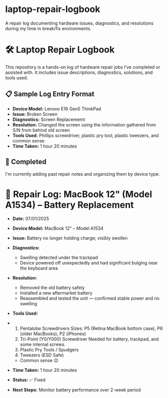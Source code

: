 # laptop-repair-logbook
A repair log documenting hardware issues, diagnostics, and resolutions during my time in break/fix environments.
# 🛠️ Laptop Repair Logbook

This repository is a hands-on log of hardware repair jobs I’ve completed or assisted with. It includes issue descriptions, diagnostics, solutions, and tools used.

## 📋 Sample Log Entry Format

- **Device Model:** Lenovo E16 Gen5 ThinkPad  
- **Issue:** Broken Screen
- **Diagnostics:** Screen Replacememt  
- **Resolution:** Changed the screen using the information gathered from S/N from behind old screen   
- **Tools Used:** Phillips screwdriver, plastic pry tool, plastic tweezers, and common sense 
- **Time Taken:** 1 hour 20 minutes  

## 🚧 Completed

I'm currently adding past repair notes and organizing them by device type.


# 🔋 Repair Log: MacBook 12" (Model A1534) – Battery Replacement

- **Date:** 07/01/2025  
- **Device Model:** MacBook 12" – Model A1534  
- **Issue:** Battery no longer holding charge; visibly swollen  
- **Diagnostics:**  
  - Swelling detected under the trackpad  
  - Device powered off unexpectedly and had significant bulging near the keyboard area

- **Resolution:**  
  - Removed the old battery safely  
  - Installed a new aftermarket battery  
  - Reassembled and tested the unit — confirmed stable power and no swelling

- **Tools Used:**
- 1. Pentalobe Screwdrivers Sizes: P5 (Retina MacBook bottom case), P6 (older MacBooks), P2 (iPhones)
  2.  Tri-Point (Y0/Y000) Screwdriver Needed for battery, trackpad, and some internal screws.
  3.  Plastic Pry Tools / Spudgers
  4.  Tweezers (ESD Safe)
  - Common sense 😉

- **Time Taken:** 1 hour 20 minutes  
- **Status:** ✅ Fixed  
- **Next Steps:** Monitor battery performance over 2-week period


